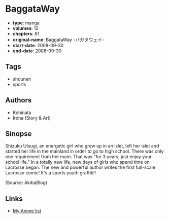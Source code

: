 # BaggataWay

-   **type**: manga
-   **volumes**: 12
-   **chapters**: 61
-   **original-name**: BaggataWay -バガタウェイ-
-   **start-date**: 2008-09-30
-   **end-date**: 2008-09-30

## Tags

-   shounen
-   sports

## Authors

-   Kohinata
-   Iroha (Story & Art)

## Sinopse

Shizuku Utsugi, an energetic girl who grew up in an islet, left her islet and started her life in the mainland in order to go to high school. There was only one requirement from her mom. That was "for 3 years, just enjoy your school life." In a totally new life, new days of girls who spend time on Lacrosse began. The new and powerful author writes the first full-scale Lacrosse comic! It's a sports youth graffiti!!

(Source: AkibaBlog)

## Links

-   [My Anime list](https://myanimelist.net/manga/13279/BaggataWay)
